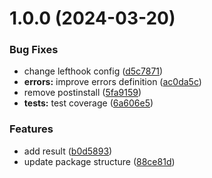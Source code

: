 # 1.0.0 (2024-03-20)


### Bug Fixes

* change lefthook config ([d5c7871](https://github.com/light-tower-team/monads/commit/d5c7871b6aa1921dee80bc44c80c8b0297b32389))
* **errors:** improve errors definition ([ac0da5c](https://github.com/light-tower-team/monads/commit/ac0da5c05ba1745f83afb31cab2ef31697d6b0d8))
* remove postinstall ([5fa9159](https://github.com/light-tower-team/monads/commit/5fa91595c6846c0cfb1140d9bf34f501c607e4ac))
* **tests:** test coverage ([6a606e5](https://github.com/light-tower-team/monads/commit/6a606e596683ee61dd69dc4963bc6ba9548b8bdc))


### Features

* add result ([b0d5893](https://github.com/light-tower-team/monads/commit/b0d5893f71b2b5450644fed4022c4524dfb2bef8))
* update package structure ([88ce81d](https://github.com/light-tower-team/monads/commit/88ce81deed399b94de1360f31dbbdc4d6ce47a7a))
